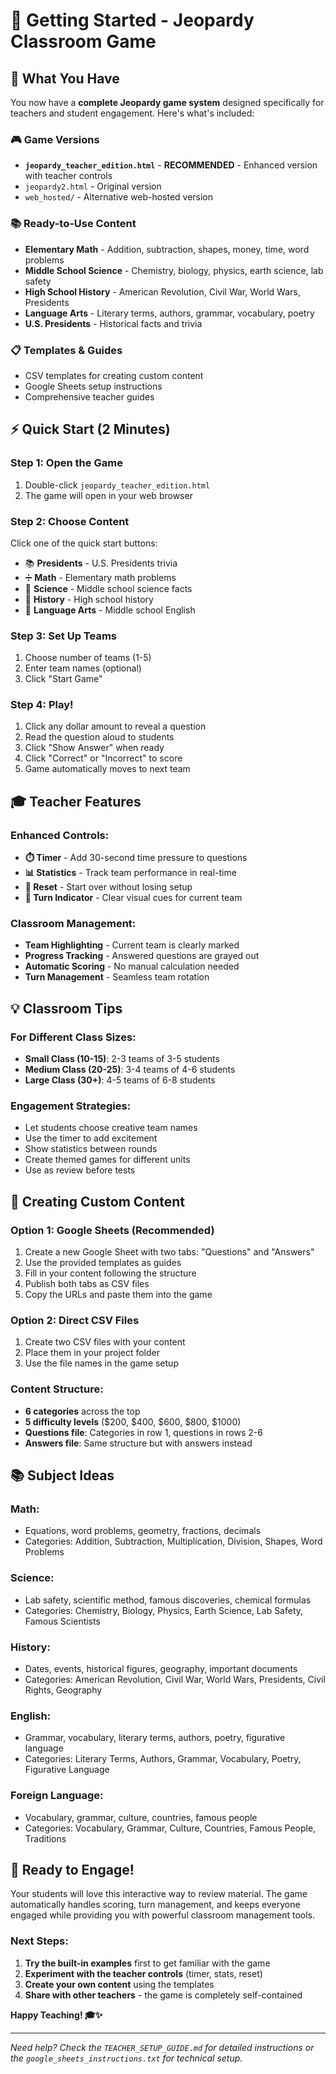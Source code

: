 # 🚀 Getting Started - Jeopardy Classroom Game

## 🎯 What You Have

You now have a **complete Jeopardy game system** designed specifically for teachers and student engagement. Here's what's included:

### 🎮 Game Versions
- **`jeopardy_teacher_edition.html`** - **RECOMMENDED** - Enhanced version with teacher controls
- `jeopardy2.html` - Original version
- `web_hosted/` - Alternative web-hosted version

### 📚 Ready-to-Use Content
- **Elementary Math** - Addition, subtraction, shapes, money, time, word problems
- **Middle School Science** - Chemistry, biology, physics, earth science, lab safety
- **High School History** - American Revolution, Civil War, World Wars, Presidents
- **Language Arts** - Literary terms, authors, grammar, vocabulary, poetry
- **U.S. Presidents** - Historical facts and trivia

### 📋 Templates & Guides
- CSV templates for creating custom content
- Google Sheets setup instructions
- Comprehensive teacher guides

## ⚡ Quick Start (2 Minutes)

### Step 1: Open the Game
1. Double-click `jeopardy_teacher_edition.html`
2. The game will open in your web browser

### Step 2: Choose Content
Click one of the quick start buttons:
- 📚 **Presidents** - U.S. Presidents trivia
- ➗ **Math** - Elementary math problems  
- 🔬 **Science** - Middle school science facts
- 📖 **History** - High school history
- 📝 **Language Arts** - Middle school English

### Step 3: Set Up Teams
1. Choose number of teams (1-5)
2. Enter team names (optional)
3. Click "Start Game"

### Step 4: Play!
1. Click any dollar amount to reveal a question
2. Read the question aloud to students
3. Click "Show Answer" when ready
4. Click "Correct" or "Incorrect" to score
5. Game automatically moves to next team

## 🎓 Teacher Features

### Enhanced Controls:
- **⏱️ Timer** - Add 30-second time pressure to questions
- **📊 Statistics** - Track team performance in real-time
- **🔄 Reset** - Start over without losing setup
- **🎯 Turn Indicator** - Clear visual cues for current team

### Classroom Management:
- **Team Highlighting** - Current team is clearly marked
- **Progress Tracking** - Answered questions are grayed out
- **Automatic Scoring** - No manual calculation needed
- **Turn Management** - Seamless team rotation

## 💡 Classroom Tips

### For Different Class Sizes:
- **Small Class (10-15)**: 2-3 teams of 3-5 students
- **Medium Class (20-25)**: 3-4 teams of 4-6 students  
- **Large Class (30+)**: 4-5 teams of 6-8 students

### Engagement Strategies:
- Let students choose creative team names
- Use the timer to add excitement
- Show statistics between rounds
- Create themed games for different units
- Use as review before tests

## 🔧 Creating Custom Content

### Option 1: Google Sheets (Recommended)
1. Create a new Google Sheet with two tabs: "Questions" and "Answers"
2. Use the provided templates as guides
3. Fill in your content following the structure
4. Publish both tabs as CSV files
5. Copy the URLs and paste them into the game

### Option 2: Direct CSV Files
1. Create two CSV files with your content
2. Place them in your project folder
3. Use the file names in the game setup

### Content Structure:
- **6 categories** across the top
- **5 difficulty levels** ($200, $400, $600, $800, $1000)
- **Questions file**: Categories in row 1, questions in rows 2-6
- **Answers file**: Same structure but with answers instead

## 📚 Subject Ideas

### Math:
- Equations, word problems, geometry, fractions, decimals
- Categories: Addition, Subtraction, Multiplication, Division, Shapes, Word Problems

### Science:
- Lab safety, scientific method, famous discoveries, chemical formulas
- Categories: Chemistry, Biology, Physics, Earth Science, Lab Safety, Famous Scientists

### History:
- Dates, events, historical figures, geography, important documents
- Categories: American Revolution, Civil War, World Wars, Presidents, Civil Rights, Geography

### English:
- Grammar, vocabulary, literary terms, authors, poetry, figurative language
- Categories: Literary Terms, Authors, Grammar, Vocabulary, Poetry, Figurative Language

### Foreign Language:
- Vocabulary, grammar, culture, countries, famous people
- Categories: Vocabulary, Grammar, Culture, Countries, Famous People, Traditions

## 🎉 Ready to Engage!

Your students will love this interactive way to review material. The game automatically handles scoring, turn management, and keeps everyone engaged while providing you with powerful classroom management tools.

### Next Steps:
1. **Try the built-in examples** first to get familiar with the game
2. **Experiment with the teacher controls** (timer, stats, reset)
3. **Create your own content** using the templates
4. **Share with other teachers** - the game is completely self-contained

**Happy Teaching! 🎓✨**

---

*Need help? Check the `TEACHER_SETUP_GUIDE.md` for detailed instructions or the `google_sheets_instructions.txt` for technical setup.*
